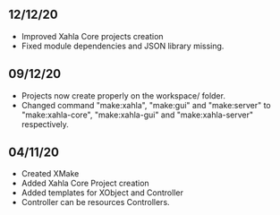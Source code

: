 ## 12/12/20
- Improved Xahla Core projects creation
- Fixed module dependencies and JSON library missing.

## 09/12/20
- Projects now create properly on the workspace/ folder.
- Changed command "make:xahla", "make:gui" and "make:server" to "make:xahla-core", "make:xahla-gui" and "make:xahla-server" respectively.

## 04/11/20
- Created XMake
- Added Xahla Core Project creation
- Added templates for XObject and Controller
- Controller can be resources Controllers.